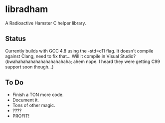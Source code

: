 libradham
=========

A Radioactive Hamster C helper library.

Status
------
Currently builds with GCC 4.8 using the -std=c11 flag. It doesn't compile against Clang, need to fix that...
Will it compile in Visual Studio? (bwahahahahahahahahahahaha; ahem nope. I heard they were getting C99 support soon though...)

To Do
-----
* Finish a TON more code.
* Document it.
* Tons of other magic.
* ????
* PROFIT!
